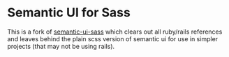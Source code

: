 # Semantic UI for Sass
This is a fork of [semantic-ui-sass](https://github.com/doabit/semantic-ui-sass)
which clears out all ruby/rails references and leaves behind the plain scss
version of semantic ui for use in simpler projects (that may not be using
rails).
